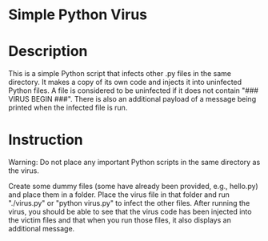 # Simple Python Virus
# Description

This is a simple Python script that infects other .py files in the same directory. It makes a copy of its own code and injects it into uninfected Python files. A file is considered to be uninfected if it does not contain "### VIRUS BEGIN ###". There is also an additional payload of a message being printed when the infected file is run.

# Instruction
Warning: Do not place any important Python scripts in the same directory as the virus.

Create some dummy files (some have already been provided, e.g., hello.py) and place them in a folder. Place the virus file in that folder and run "./virus.py" or "python virus.py" to infect the other files. After running the virus, you should be able to see that the virus code has been injected into the victim files and that when you run those files, it also displays an additional message.
